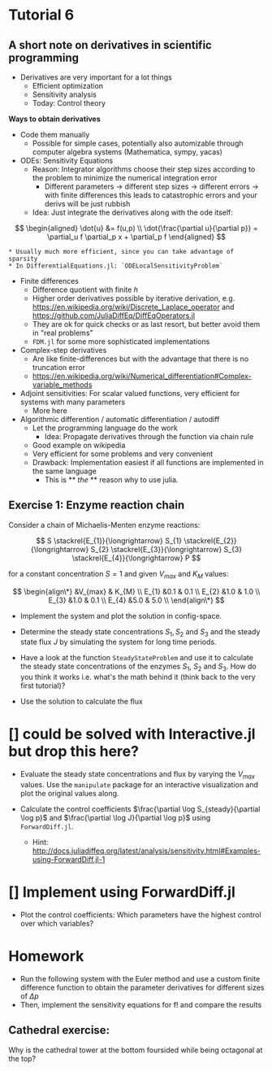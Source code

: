 # Tutorial 6

A short note on derivatives in scientific programming
---------------------------

* Derivatives are very important for a lot things
    * Efficient optimization
    * Sensitivity analysis
    * Today: Control theory

**Ways to obtain derivatives**

* Code them manually
    * Possible for simple cases, potentially also automizable through computer algebra systems (Mathematica, sympy, yacas)
* ODEs: Sensitivity Equations 
    * Reason: Integrator algorithms choose their step sizes according to the problem to minimize the numerical integration error
        * Different parameters -> different step sizes -> different errors -> with finite differences this leads to catastrophic errors and your derivs will be just rubbish
    * Idea: Just integrate the derivatives along with the ode itself:

$$
\begin{aligned}
\dot{u} &= f(u,p) \\
\dot{\frac{\partial u}{\partial p}} = \partial_u f \partial_p x + \partial_p f
\end{aligned}
$$

    * Usually much more efficient, since you can take advantage of sparsity
    * In DifferentialEquations.jl: `ODELocalSensitivityProblem`
* Finite differences 
    * Difference quotient with finite $h$
    * Higher order derivatives possible by iterative derivation, e.g. https://en.wikipedia.org/wiki/Discrete_Laplace_operator and https://github.com/JuliaDiffEq/DiffEqOperators.jl
    * They are ok for quick checks or as last resort, but better avoid them in "real problems"
    * `FDM.jl` for some more sophisticated implementations
* Complex-step derivatives
    * Are like finite-differences but with the advantage that there is no truncation error
    * https://en.wikipedia.org/wiki/Numerical_differentiation#Complex-variable_methods 
* Adjoint sensitivities: For scalar valued functions, very efficient for systems with many parameters
    * More here
* Algorithmic differention / automatic differentiation / autodiff 
    * Let the programming language do the work
        * Idea: Propagate derivatives through the function via chain rule
    * Good example on wikipedia
    * Very efficient for some problems and very convenient
    * Drawback: Implementation easiest if all functions are implemented in the same language
        * This is ** *the* ** reason why to use julia.



Exercise 1: Enzyme reaction chain
---------------------------------

Consider a chain of Michaelis-Menten enzyme reactions:

$$ S \stackrel{E_{1}}{\longrightarrow} S_{1}
\stackrel{E_{2}}{\longrightarrow} S_{2}
\stackrel{E_{3}}{\longrightarrow} S_{3}
\stackrel{E_{4}}{\longrightarrow} P 
$$

for a constant concentration $S=1$ and given
$V_{max}$ and $K_{M}$
values:

$$ 
\begin{align\*} 
      &V_{max} &  K_{M} \\ 
E_{1} &0.1 & 0.1 \\ 
E_{2} &1.0 & 1.0 \\ 
E_{3} &1.0 & 0.1 \\ 
E_{4} &5.0 & 5.0 \\ 
\end{align\*}
$$

-   Implement the system and plot the solution in config-space.



-   Determine the steady state concentrations $S_{1}, S_{2}$ and $S_{3}$ and the steady state flux
    $J$ by simulating the system for long time periods.




- Have a look at the function `SteadyStateProblem` and use it to
  calculate the steady state concentrations of the enzymes $S_1$, $S_2$ and $S_3$.
  How do you think it works i.e. what's the math behind it (think back to the very first tutorial)?



- Use the solution to calculate the flux



# [] could be solved with Interactive.jl but drop this here?
-   Evaluate the steady state concentrations and flux by varying the
    $V_{{max}}$ values. Use the `manipulate`
    package for an interactive visualization and plot the original
    values along.

-   Calculate the control coefficients $\frac{\partial \log S_{steady}{\partial \log p}$ and $\frac{\partial \log J}{\partial \log p}$ using `ForwardDiff.jl`.
    * Hint: http://docs.juliadiffeq.org/latest/analysis/sensitivity.html#Examples-using-ForwardDiff.jl-1

# [] Implement using ForwardDiff.jl


- Plot the control coefficients: Which parameters have the highest control over which variables?






# Homework

- Run the following system with the Euler method and use a custom finite difference function to obtain the parameter derivatives for different sizes of $\Delta p$
- Then, implement the sensitivity equations for f! and compare the results





Cathedral exercise:
-------------------

Why is the cathedral tower at the bottom foursided while being octagonal
at the top?
